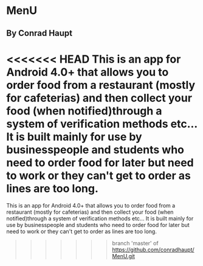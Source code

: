 **MenU**
====
By Conrad Haupt
-------------------

<<<<<<< HEAD
This is an app for Android 4.0+ that allows you to order food from a restaurant (mostly for cafeterias) and then collect your food (when notified)through a system of verification methods etc... It is built mainly for use by businesspeople and students who need to order food for later but need to work or they can't get to order as lines are too long.
=======
This is an app for Android 4.0+ that allows you to order food from a restaurant (mostly for cafeterias) and then collect your food (when notified)through a system of verification methods etc... It is built mainly for use by businesspeople and students who need to order food for later but need to work or they can't get to order as lines are too long.
>>>>>>> branch 'master' of https://github.com/conradhaupt/MenU.git
